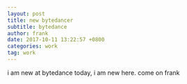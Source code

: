 ```yaml
---
layout: post
title: new bytedancer
subtitle: bytedance
author: frank
date: 2017-10-11 13:22:57 +0800
categories: work
tag: work
---
```


i am new at bytedance today, i am new here. come on frank
